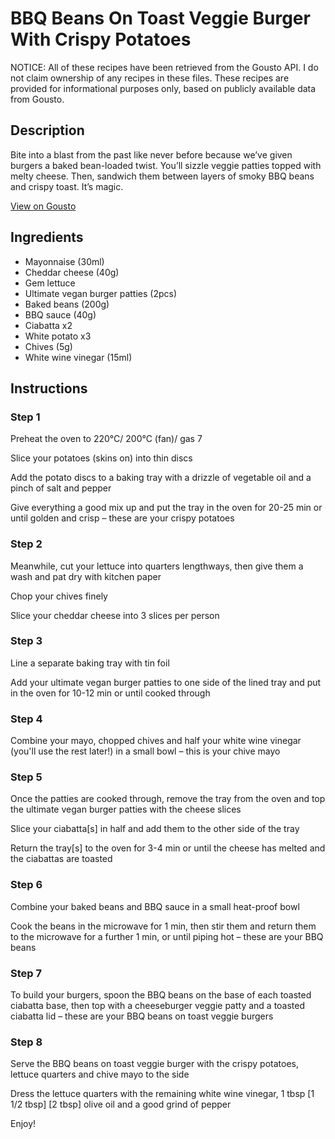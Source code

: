 # BBQ Beans On Toast Veggie Burger With Crispy Potatoes

NOTICE: All of these recipes have been retrieved from the Gousto API. I do not claim ownership of any recipes in these files. These recipes are provided for informational purposes only, based on publicly available data from Gousto.

## Description

Bite into a blast from the past like never before because we’ve given burgers a baked bean-loaded twist. You’ll sizzle veggie patties topped with melty cheese. Then, sandwich them between layers of smoky BBQ beans and crispy toast. It’s magic.


[View on Gousto](https://www.gousto.co.uk/recipes/cookbook/bbq-beans-on-toast-veggie-burger-with-crispy-potatoes)

## Ingredients

- Mayonnaise (30ml)
- Cheddar cheese (40g)
- Gem lettuce
- Ultimate vegan burger patties (2pcs)
- Baked beans (200g)
- BBQ sauce (40g)
- Ciabatta x2
- White potato x3
- Chives (5g)
- White wine vinegar (15ml)

## Instructions


### Step 1

Preheat the oven to 220°C/ 200°C (fan)/ gas 7

Slice your potatoes (skins on) into thin discs

Add the potato discs to a baking tray with a drizzle of vegetable oil and a pinch of salt and pepper

Give everything a good mix up and put the tray in the oven for 20-25 min or until golden and crisp – these are your crispy potatoes


### Step 2

Meanwhile, cut your lettuce into quarters lengthways, then give them a wash and pat dry with kitchen paper

Chop your chives finely

Slice your cheddar cheese into 3 slices per person


### Step 3

Line a separate baking tray with tin foil

Add your ultimate vegan burger patties to one side of the lined tray and put in the oven for 10-12 min or until cooked through


### Step 4

Combine your mayo, chopped chives and half your white wine vinegar (you'll use the rest later!) in a small bowl – this is your chive mayo


### Step 5

Once the patties are cooked through, remove the tray from the oven and top the ultimate vegan burger patties with the cheese slices

Slice your ciabatta[s] in half and add them to the other side of the tray

Return the tray[s] to the oven for 3-4 min or until the cheese has melted and the ciabattas are toasted


### Step 6

Combine your baked beans and BBQ sauce in a small heat-proof bowl

Cook the beans in the microwave for 1 min, then stir them and return them to the microwave for a further 1 min, or until piping hot – these are your BBQ beans


### Step 7

To build your burgers, spoon the BBQ beans on the base of each toasted ciabatta base, then top with a cheeseburger veggie patty and a toasted ciabatta lid – these are your BBQ beans on toast veggie burgers

### Step 8

Serve the BBQ beans on toast veggie burger with the crispy potatoes, lettuce quarters and chive mayo to the side

Dress the lettuce quarters with the remaining white wine vinegar, 1 tbsp <span class="text-purple">[1 1/2 tbsp]</span> <span class="text-danger">[2 tbsp]</span> olive oil and a good grind of pepper

Enjoy!

